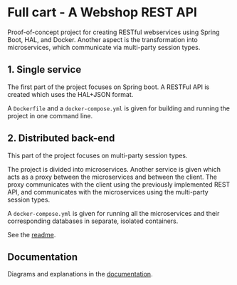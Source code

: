 # Full cart - A Webshop REST API

Proof-of-concept project for creating RESTful webservices using Spring Boot, HAL, and Docker. Another aspect is the transformation into microservices, which communicate via multi-party session types.

## 1. Single service

The first part of the project focuses on Spring boot. A RESTFul API is created which uses the HAL+JSON format.

A `Dockerfile` and a `docker-compose.yml` is given for building and running the project in one command line.

## 2. Distributed back-end

This part of the project focuses on multi-party session types. 

The project is divided into microservices. Another service is given which acts as a proxy between the microservices and between the client. The proxy communicates with the client using the previously implemented REST API, and communicates with the microservices using the multi-party session types. 

A `docker-compose.yml` is given for running all the microservices and their corresponding databases in separate, isolated containers.

See the [readme](webshop-distributed/README.md).

## Documentation

Diagrams and explanations in the [documentation](doc/main.pdf).
